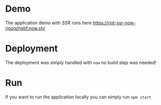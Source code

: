# Demo

The application demo with SSR runs here https://riot-ssr-now-rigzqzhsbf.now.sh/

# Deployment

The deployment was simply handled with `now` no build step was needed!

# Run

If you want to run the application locally you can simply run `npm start`